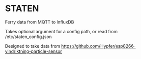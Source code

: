 # STATEN

Ferry data from MQTT to InfluxDB

Takes optional argument for a config path, or read from /etc/staten_config.json

Designed to take data from https://github.com/Hypfer/esp8266-vindriktning-particle-sensor